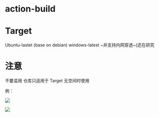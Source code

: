 # action-build

# Target 

Ubuntu-lastet (base on debian) windows-latest ~并支持内网穿透~(还在研究

# 注意 

不要滥用 仓库只适用于 Target 无空间时使用

例：

![](https://file.marisa.ml/images/?/images/2022/06/18/6GlTkh8BfU/QQ%E6%88%AA%E5%9B%BE20220618140325.png)

![](https://file.marisa.ml/images/?/images/2022/06/18/fK7hQqnVJa/E0FE4544DBDAB5CC82FC2F8D18A25F94.jpg)
